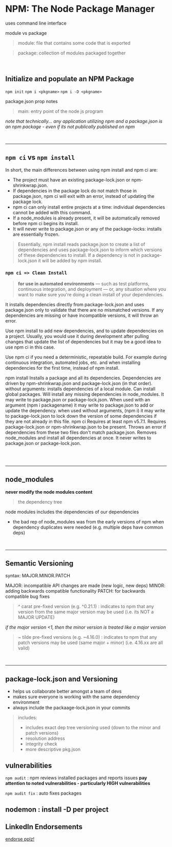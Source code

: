 # NPM: The Node Package Manager
uses command line interface

module vs package
> module: 
  file that contains some code that is exported

> package: 
  collection of modules packaged together

<br>


## Initialize and populate an NPM Package
`npm init`
`npm i <pkgname>`
`npm i -D <pkgname>`

package.json prop notes
> main: entry point of the node js program

*note that technically... any application utilizing npm and a package.json is an npm package - even if its not publically published on npm*


<br>
<hr>

## `npm ci` __vs__   `npm install`

In short, the main differences between using npm install and npm ci are:

- The project must have an existing package-lock.json or npm-shrinkwrap.json.
- If dependencies in the package lock do not match those in package.json, npm ci will exit with an error, instead of updating the package lock.
- npm ci can only install entire projects at a time: individual dependencies cannot be added with this command.
- If a node_modules is already present, it will be automatically removed before npm ci begins its install.
- It will never write to package.json or any of the package-locks: installs are essentially frozen.

> Essentially, npm install reads package.json to create a list of dependencies and uses package-lock.json to inform which versions of these dependencies to install. If a dependency is not in package-lock.json it will be added by npm install.

### `npm ci => Clean Install`
> **for use in automated environments** — such as test platforms, continuous integration, and deployment — or, any situation where you want to make sure you're doing a clean install of your dependencies.

It installs dependencies directly from package-lock.json and uses package.json only to validate that there are no mismatched versions. If any dependencies are missing or have incompatible versions, it will throw an error.

Use npm install to add new dependencies, and to update dependencies on a project. Usually, you would use it during development after pulling changes that update the list of dependencies but it may be a good idea to use npm ci in this case.

Use npm ci if you need a deterministic, repeatable build. For example during continuous integration, automated jobs, etc. and when installing dependencies for the first time, instead of npm install.

npm install
Installs a package and all its dependencies.
Dependencies are driven by npm-shrinkwrap.json and package-lock.json (in that order).
without arguments: installs dependencies of a local module.
Can install global packages.
Will install any missing dependencies in node_modules.
It may write to package.json or package-lock.json.
When used with an argument (npm i packagename) it may write to package.json to add or update the dependency.
when used without arguments, (npm i) it may write to package-lock.json to lock down the version of some dependencies if they are not already in this file.
npm ci
Requires at least npm v5.7.1.
Requires package-lock.json or npm-shrinkwrap.json to be present.
Throws an error if dependencies from these two files don't match package.json.
Removes node_modules and install all dependencies at once.
It never writes to package.json or package-lock.json.


<br>
<br>
<hr>

## node_modules

**never modify the node modules content**

> the dependency tree

node modules includes the dependencies of our dependencies 

- the bad rep of node_modules was from the early versions of npm when dependency duplicates were needed (e.g. multiple deps have common deps)


<br>
<hr>


## Semantic Versioning
syntax: MAJOR.MINOR.PATCH

MAJOR: incompatible API changes are made (new logic, new deps)
MINOR: adding backwards compatible functionality 
PATCH: for backwards compatible bug fixes

> ^ carat pre-fixed version (e.g. ^0.21.1) : indicates to npm that any version from the same major version may be used (i.e. its NOT a MAJOR UPDATE)

*if the major version <1, then the minor version is treated like a major version*

> ~ tilde pre-fixed versions (e.g. ~4.16.0) : indicates to npm that any patch versions may be used (same major + minor) (i.e. 4.16.xx are all valid)

<br>
<hr>

## package-lock.json and Versioning
- helps us collaborate better amongst a team of devs
- makes sure everyone is working with the same dependency environment
- always include the packaage-lock.json in your commits

> includes:
> - includes exact dep tree versioning used (down to the minor and patch versions)
> - resolution address
> - integrity check
> - more descriptive pkg.json



## vulnerabilities

`npm audit` : npm reviews installed packages and reports issues
**pay attention to noted vulnerabilities - particularly HIGH vulnerabilities**

`npm audit fix` : auto fixes packages

## nodemon : install -D per project


## LinkedIn Endorsements
[endorse pplz!](https://www.linkedin.com/groups/12121940/)